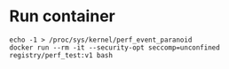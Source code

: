 # Run container

```
echo -1 > /proc/sys/kernel/perf_event_paranoid
docker run --rm -it --security-opt seccomp=unconfined registry/perf_test:v1 bash
```

